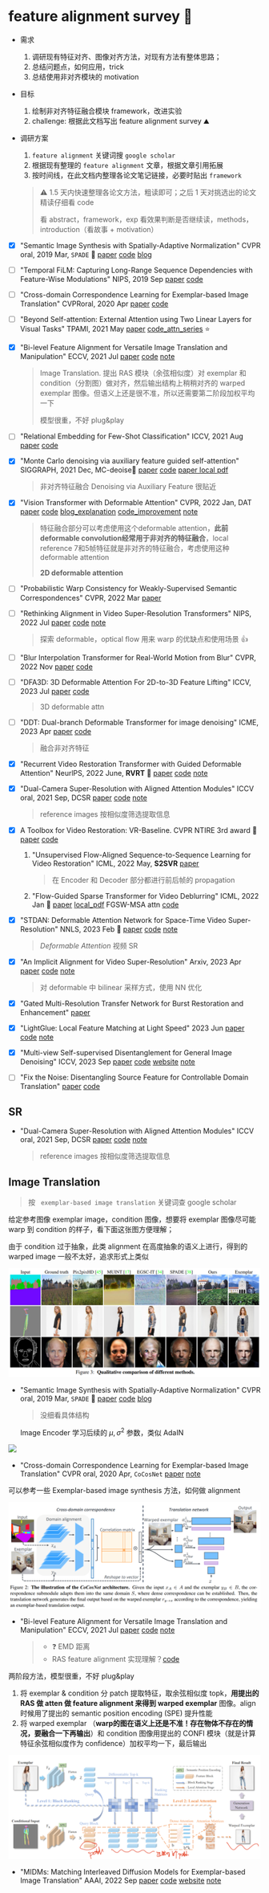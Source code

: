 # feature alignment survey :bow_and_arrow:

- 需求

  1. 调研现有特征对齐、图像对齐方法，对现有方法有整体思路；
  2. 总结问题点，如何应用，trick
  3. 总结使用非对齐模块的 motivation

- 目标

  1. 绘制非对齐特征融合模块 framework，改进实验
  2. challenge: 根据此文档写出 feature alignment survey :mountain:

- 调研方案

  1. `feature alignment` 关键词搜 `google scholar`
  2. 根据现有整理的 `feature alignment` 文章，根据文章引用拓展
  3. 按时间线，在此文档内整理各论文笔记链接，必要时贴出 `framework`

  > :warning: 1.5 天内快速整理各论文方法，粗读即可；之后 1 天对挑选出的论文精读仔细看 code
  >
  > 看 abstract，framework，exp 看效果判断是否继续读，methods，introduction（看故事 + motivation）



- [x] "Semantic Image Synthesis with Spatially-Adaptive Normalization" CVPR oral, 2019 Mar, `SPADE` :statue_of_liberty:
  [paper](https://arxiv.org/abs/1903.07291) [code](https://github.com/NVlabs/SPADE) [blog](https://zhuanlan.zhihu.com/p/373068906)

- [ ] "Temporal FiLM: Capturing Long-Range Sequence Dependencies with Feature-Wise Modulations" NIPS, 2019 Sep
  [paper](https://arxiv.org/abs/1909.06628) [code](https://github.com/kuleshov/audio-super-res)

- [ ] "Cross-domain Correspondence Learning for Exemplar-based Image Translation" CVPRoral, 2020 Apr
  [paper](http://arxiv.org/abs/2004.05571v1) [code]() 

- [ ] "Beyond Self-attention: External Attention using Two Linear Layers for Visual Tasks" TPAMI, 2021 May
  [paper](https://arxiv.org/abs/2105.02358) [code_attn_series](https://github.com/xmu-xiaoma666/External-Attention-pytorch) :star:

- [x] "Bi-level Feature Alignment for Versatile Image Translation and Manipulation" ECCV, 2021 Jul
  [paper](https://arxiv.org/abs/2107.03021) [code](https://github.com/fnzhan/RABIT)
  [note](./2021_07_ECCV_Bi-level-Feature-Alignment-for-Versatile-Image-Translation-and-Manipulation_Note.md)

  > Image Translation. 提出 RAS 模块（余弦相似度）对 exemplar 和 condition（分割图）做对齐，然后输出结构上稍稍对齐的 warped exemplar 图像。但语义上还是很不准，所以还需要第二阶段加权平均一下
  >
  > 模型很重，不好 plug&play

- [ ] "Relational Embedding for Few-Shot Classification" ICCV, 2021 Aug
  [paper](https://arxiv.org/abs/2108.09666) [code](https://github.com/dahyun-kang/renet)

- [x] "Monte Carlo denoising via auxiliary feature guided self-attention" SIGGRAPH, 2021 Dec, MC-deoise:baby_chick:
  [paper](https://dl.acm.org/doi/abs/10.1145/3478513.3480565) [code](https://github.com/Aatr0x13/MC-Denoising-via-Auxiliary-Feature-Guided-Self-Attention/tree/main)
  [paper local pdf](./2021_SIGGRAPH_Monte-Carlo-Denoising-via-Auxiliary-Feature-Guided-Self-Attention.pdf)

  > 非对齐特征融合  Denoising via Auxiliary Feature 很贴近

- [x] "Vision Transformer with Deformable Attention" CVPR, 2022 Jan, DAT
  [paper](https://arxiv.org/abs/2201.00520) [code](https://github.com/LeapLabTHU/DAT) [blog_explanation](https://zhuanlan.zhihu.com/p/497432647) [code_improvement](https://github.com/lucidrains/deformable-attention/blob/main/deformable_attention/deformable_attention_2d.py)
  [note](./2022_01_CVPR_Vision-Transformer-with-Deformable-Attention_Note.md)

  > 特征融合部分可以考虑使用这个deformable attention，**此前deformable convolution经常用于非对齐的特征融合**，local reference 7和5帧特征就是非对齐的特征融合，考虑使用这种 deformable attention
  >
  > **2D deformable attention**

- [ ] "Probabilistic Warp Consistency for Weakly-Supervised Semantic Correspondences" CVPR, 2022 Mar
  [paper](https://browse.arxiv.org/abs/2203.04279)

- [ ] "Rethinking Alignment in Video Super-Resolution Transformers" NIPS, 2022 Jul
  [paper](https://arxiv.org/abs/2207.08494) [code](https://github.com/XPixelGroup/RethinkVSRAlignment)
  [note](./2022_07_NIPS_Rethinking-Alignment-in-Video-Super-Resolution-Transformers_Note.md)

  > 探索 deformable，optical flow 用来 warp 的优缺点和使用场景 :+1:

- [ ] "Blur Interpolation Transformer for Real-World Motion from Blur" CVPR, 2022 Nov
  [paper](https://arxiv.org/abs/2211.11423) [code](https://github.com/zzh-tech/BiT)

- [ ] "DFA3D: 3D Deformable Attention For 2D-to-3D Feature Lifting" ICCV, 2023 Jul
  [paper](https://arxiv.org/abs/2307.12972) [code](https://github.com/IDEA-Research/3D-deformable-attention)

  > 3D deformable attn

- [ ] "DDT: Dual-branch Deformable Transformer for image denoising" ICME, 2023 Apr
  [paper](https://arxiv.org/abs/2304.06346) [code](https://github.com/Merenguelkl/DDT)

  > 融合非对齐特征

- [x] "Recurrent Video Restoration Transformer with Guided Deformable Attention" NeurlPS, 2022 June, **RVRT** :statue_of_liberty:
  [paper](https://arxiv.org/abs/2206.02146) [code](https://github.com/JingyunLiang/RVRT?utm_source=catalyzex.com)
  [note](./2022_06_NeurIPS_RVRT_Recurrent-Video-Restoration-Transformer-with-Guided-Deformable-Attention_Note.md)

- [x] "Dual-Camera Super-Resolution with Aligned Attention Modules" ICCV oral, 2021 Sep, DCSR
  [paper](https://arxiv.org/abs/2109.01349) [code](https://github.com/Tengfei-Wang/DCSR)
  [note](./2021_09_ICCV_oral_Dual-Camera-Super-Resolution-with-Aligned-Attention-Modules_Note.md)

  > reference images 按相似度筛选提取信息

- [x] A Toolbox for Video Restoration: VR-Baseline. CVPR NTIRE 3rd award :baby:
  [paper](https://arxiv.org/abs/2201.01893) [code](https://github.com/linjing7/VR-Baseline)

  1. "Unsupervised Flow-Aligned Sequence-to-Sequence Learning for Video Restoration" ICML, 2022 May, **S2SVR**
     [paper](https://arxiv.org/abs/2205.10195)

     > 在 Encoder 和 Decoder 部分都进行前后帧的 propagation

  2. "Flow-Guided Sparse Transformer for Video Deblurring" ICML, 2022 Jan :statue_of_liberty:
     [paper](https://arxiv.org/abs/2201.01893) [local_pdf](./2022_01_ICML_Flow-Guided-Sparse-Transformer-for-Video-Deblurring.pdf)
     FGSW-MSA attn [code](https://github.com/linjing7/VR-Baseline/blob/99611fb878962b1924ab1b15af170a3c3824e447/mmedit/models/backbones/sr_backbones/FGST_util.py#L75)

- [x] "STDAN: Deformable Attention Network for Space-Time Video Super-Resolution" NNLS, 2023 Feb :statue_of_liberty:
  [paper](https://ieeexplore.ieee.org/document/10045744) [code](https://github.com/littlewhitesea/STDAN)
  [note](./2023_02_NNLS_STDAN--Deformable-Attention-Network-for-Space-Time-Video-Super-Resolution_Note.md)

  > *Deformable Attention* 视频 SR

- [x] "An Implicit Alignment for Video Super-Resolution" Arxiv, 2023 Apr
  [paper](https://arxiv.org/abs/2305.00163) [code](https://github.com/kai422/IART)
  [note](./2023_04_Arxiv_An-Implicit-Alignment-for-Video-Super-Resolution_Note.md)

  > 对 deformable 中 bilinear 采样方式，使用 NN 优化

- [x] "Gated Multi-Resolution Transfer Network for Burst Restoration and Enhancement"
  [paper](https://arxiv.org/pdf/2304.06703.pdf)
  
- [x] "LightGlue: Local Feature Matching at Light Speed" 2023 Jun
  [paper](https://arxiv.org/abs/2306.13643) [code](https://github.com/cvg/LightGlue)
  [note](./2023_06_ICCV_LightGlue--Local-Feature-Matching-at-Light-Speed_Note.md)

- [x] "Multi-view Self-supervised Disentanglement for General Image Denoising" ICCV, 2023 Sep
  [paper](http://arxiv.org/abs/2309.05049v1) [code](https://github.com/chqwer2/Multi-view-Self-supervised-Disentanglement-Denoising) [website](https://chqwer2.github.io/MeD/)
  [note](./2023_09_ICCV_Multi-view-Self-supervised-Disentanglement-for-General-Image-Denoising_Note.md)

- [ ] "Fix the Noise: Disentangling Source Feature for Controllable Domain Translation"
  [paper]() [code](https://github.com/LeeDongYeun/FixNoise)



## SR

- "Dual-Camera Super-Resolution with Aligned Attention Modules" ICCV oral, 2021 Sep, DCSR
  [paper](https://arxiv.org/abs/2109.01349) [code](https://github.com/Tengfei-Wang/DCSR)
  [note](./2021_09_ICCV_oral_Dual-Camera-Super-Resolution-with-Aligned-Attention-Modules_Note.md)

  > reference images 按相似度筛选提取信息





## Image Translation

> 按 ` exemplar-based image translation` 关键词查 google scholar

给定参考图像 exemplar image，condition 图像，想要将 exemplar 图像尽可能 warp 到 condition 的样子，看下面这张图方便理解；

由于 condition 过于抽象，此类 alignment 在高度抽象的语义上进行，得到的 warped image 一般不太好，追求形式上类似

![image-20231206140225489](docs/survey_feature_alignment/image-translation-task_example.png)



- "Semantic Image Synthesis with Spatially-Adaptive Normalization" CVPR oral, 2019 Mar, `SPADE` :statue_of_liberty:
  [paper](https://arxiv.org/abs/1903.07291) [code](https://github.com/NVlabs/SPADE) [blog](https://zhuanlan.zhihu.com/p/373068906)

  > 没细看具体结构

  Image Encoder 学习后续的 $\mu, \sigma^2$ 参数，类似 AdaIN

![](https://pic1.zhimg.com/80/v2-d0b096d36d4381b9340ac4c77df446e8_720w.webp)



- "Cross-domain Correspondence Learning for Exemplar-based Image Translation" CVPR oral, 2020 Apr, `CoCosNet`
  [paper](https://arxiv.org/abs/2004.05571)
  [note](./2020_04_CVPRoral_Cross-domain-Correspondence-Learning-for-Exemplar-based-Image-Translation_Note.md)

可以参考一些 Exemplar-based image synthesis 方法，如何做 alignment

![image-20231206135941412](docs/survey_feature_alignment/CoCosNet_framework.png)



- "Bi-level Feature Alignment for Versatile Image Translation and Manipulation" ECCV, 2021 Jul
  [paper](https://arxiv.org/abs/2107.03021) [code](https://github.com/fnzhan/RABIT)
  [note](./2021_07_ECCV_Bi-level-Feature-Alignment-for-Versatile-Image-Translation-and-Manipulation_Note.md)

  > - :question: EMD 距离
  > - RAS feature alignment 实现理解？[code](https://github.com/fnzhan/RABIT/blob/658c6af2cbea1d6dbff87e769f7875250a47840b/models/networks/correspondence.py#L310)

两阶段方法，模型很重，不好 plug&play

1. 将 exemplar & condition 分 patch 提取特征，取余弦相似度 topk，**用提出的 RAS 做 atten 做 feature alignment 来得到 warped exemplar** 图像。align 时候用了提出的 semantic position encoding (SPE) 提升性能
2. 将 warped exemplar （**warp的图在语义上还是不准！存在物体不存在的情况，要融合一下再输出**）和 condition 图像用提出的 CONFI 模块（就是计算特征余弦相似度作为 confidence）加权平均一下，最后输出

![image-20231206105048678](docs/2021_07_ECCV_Bi-level-Feature-Alignment-for-Versatile-Image-Translation-and-Manipulation_Note/framework.png)



- "MIDMs: Matching Interleaved Diffusion Models for Exemplar-based Image Translation" AAAI, 2022 Sep
  [paper](http://arxiv.org/abs/2209.11047v3) [code](https://github.com/KU-CVLAB/MIDMs/) [website](https://ku-cvlab.github.io/MIDMs/)
  [note](./2022_09_AAAI_MIDMs--Matching-Interleaved-Diffusion-Models-for-Exemplar-based-Image-Translation_Note.md)